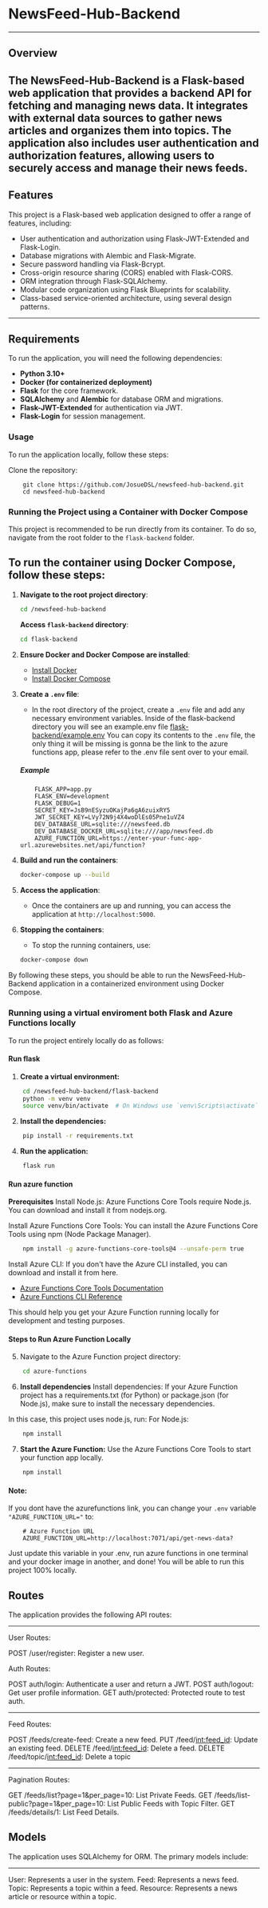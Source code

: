 # NewsFeed-Hub-Backend
---
## Overview

The NewsFeed-Hub-Backend is a Flask-based web application that provides a backend API for fetching and managing news data. It integrates with external data sources to gather news articles and organizes them into topics. The application also includes user authentication and authorization features, allowing users to securely access and manage their news feeds.
---

## Features
This project is a Flask-based web application designed to offer a range of features, including:

- User authentication and authorization using Flask-JWT-Extended and Flask-Login.
- Database migrations with Alembic and Flask-Migrate.
- Secure password handling via Flask-Bcrypt.
- Cross-origin resource sharing (CORS) enabled with Flask-CORS.
- ORM integration through Flask-SQLAlchemy.
- Modular code organization using Flask Blueprints for scalability.
- Class-based service-oriented architecture, using several design patterns.
---

## Requirements
To run the application, you will need the following dependencies:

- **Python 3.10+**
- **Docker (for containerized deployment)**
- **Flask** for the core framework.
- **SQLAlchemy** and **Alembic** for database ORM and migrations.
- **Flask-JWT-Extended** for authentication via JWT.
- **Flask-Login** for session management.

### Usage
To run the application locally, follow these steps:

Clone the repository:
```git
    git clone https://github.com/JosueDSL/newsfeed-hub-backend.git
    cd newsfeed-hub-backend
```

### Running the Project using a Container with Docker Compose
This project is recommended to be run directly from its container. To do so, navigate from the root folder to the `flask-backend` folder.

To run the container using Docker Compose, follow these steps:
---

1. **Navigate to the root project directory**:
    ```sh
    cd /newsfeed-hub-backend
    ```

    **Access `flask-backend` directory**:
    ```sh
    cd flask-backend
    ```

2. **Ensure Docker and Docker Compose are installed**:
    - [Install Docker](https://docs.docker.com/get-docker/)
    - [Install Docker Compose](https://docs.docker.com/compose/install/)

3. **Create a `.env` file**:
    - In the root directory of the project, create a `.env` file and add any necessary environment variables.
    Inside of the flask-backend directory you will see an example.env file [flask-backend/example.env](flask-backend/example.env)
    You can copy its contents to the `.env` file, the only thing it will be missing is gonna be the link to the azure functions app, 
    please refer to the .env file sent over to your email.

    ##### Example 
    ```env
        FLASK_APP=app.py
        FLASK_ENV=development
        FLASK_DEBUG=1
        SECRET_KEY=JsB9nESyzuOKajPa6gA6zuixRY5
        JWT_SECRET_KEY=LVy72N9j4X4woDlEs05Pne1uVZ4
        DEV_DATABASE_URL=sqlite:///newsfeed.db
        DEV_DATABASE_DOCKER_URL=sqlite:////app/newsfeed.db
        AZURE_FUNCTION_URL=https://enter-your-func-app-url.azurewebsites.net/api/function?
    ```

4. **Build and run the containers**:
    ```sh
    docker-compose up --build
    ```

5. **Access the application**:
    - Once the containers are up and running, you can access the application at `http://localhost:5000`.

6. **Stopping the containers**:
    - To stop the running containers, use:
    ```sh
    docker-compose down
    ```

By following these steps, you should be able to run the NewsFeed-Hub-Backend application in a containerized environment using Docker Compose.

### Running using a virtual enviroment both Flask and Azure Functions locally
To run the project entirely locally do as follows:

#### Run flask
1. **Create a virtual environment:**

```sh
    cd /newsfeed-hub-backend/flask-backend
    python -m venv venv
    source venv/bin/activate  # On Windows use `venv\Scripts\activate`
```

2. **Install the dependencies:**

```sh
    pip install -r requirements.txt
```

4. **Run the application:**

```sh
    flask run
```

#### Run azure function
**Prerequisites**
Install Node.js: Azure Functions Core Tools require Node.js. You can download and install it from nodejs.org.

Install Azure Functions Core Tools: You can install the Azure Functions Core Tools using npm (Node Package Manager).
```sh
    npm install -g azure-functions-core-tools@4 --unsafe-perm true
```

Install Azure CLI: If you don't have the Azure CLI installed, you can download and install it from here.

- [Azure Functions Core Tools Documentation](https://docs.microsoft.com/en-us/azure/azure-functions/functions-run-local)
- [Azure Functions CLI Reference](https://docs.microsoft.com/en-us/azure/azure-functions/functions-core-tools-reference)

This should help you get your Azure Function running locally for development and testing purposes.

#### Steps to Run Azure Function Locally
5. Navigate to the Azure Function project directory:

```sh
    cd azure-functions
```

6. **Install dependencies**
Install dependencies: If your Azure Function project has a requirements.txt (for Python) or package.json (for Node.js), make sure to install the necessary dependencies.

In this case, this project uses node.js, run:
For Node.js:
```sh
    npm install
```

7. **Start the Azure Function:** Use the Azure Functions Core Tools to start your function app locally.
```sh
    npm install
```

#### Note: 
If you dont have the azurefunctions link, you can change your `.env` variable `"AZURE_FUNCTION_URL="` to:
```.env
    # Azure Function URL
    AZURE_FUNCTION_URL=http://localhost:7071/api/get-news-data?
```
Just update this variable in your .env, run azure functions in one terminal and your docker image in another, and done! 
You will be able to run this project 100% locally.


## Routes
The application provides the following API routes:

---
User Routes:

POST /user/register: Register a new user.

Auth Routes: 

POST auth/login: Authenticate a user and return a JWT.
POST auth/logout: Get user profile information.
GET  auth/protected: Protected route to test auth.

---
Feed Routes:

POST /feeds/create-feed: Create a new feed.
PUT /feed/<int:feed_id>: Update an existing feed.
DELETE /feed/<int:feed_id>: Delete a feed.
DELETE /feed/topic/<int:feed_id>: Delete a topic

---
Pagination Routes:

GET /feeds/list?page=1&per_page=10: List Private Feeds.
GET /feeds/list-public?page=1&per_page=10: List Public Feeds with Topic Filter.
GET /feeds/details/1: List Feed Details.

## Models
The application uses SQLAlchemy for ORM. The primary models include:

---
User: Represents a user in the system.
Feed: Represents a news feed.
Topic: Represents a topic within a feed.
Resource: Represents a news article or resource within a topic.

